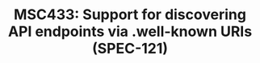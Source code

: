 ---
title: "MSC433: Support for discovering API endpoints via .well-known URIs (SPEC-121)"
created_at: "2015-03-08"
description:
category: service
keywords: merged, discovery
client_stats:
server_stats:
  synapse:
    all:
      12: y #1
sdk_stats:
services_stats:
footnotes:
notes:
links:
 - title: "PR for MSC433"
   link: "https://github.com/matrix-org/matrix-doc/issues/433"
---